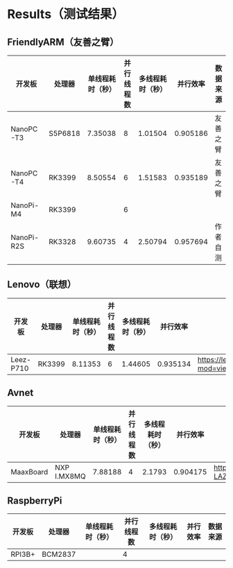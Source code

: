 # Results（测试结果）
## FriendlyARM（友善之臂）
|开发板|处理器|单线程耗时（秒）|并行线程数|多线程耗时（秒）|并行效率|数据来源|
| ---------- | -----------| -----------| -----------| -----------|--|--|
|NanoPC-T3|S5P6818|7.35038|8|1.01504|0.905186|友善之臂|
|NanoPC-T4|RK3399|8.50554|6|1.51583|0.935189|友善之臂|
|NanoPi-M4|RK3399| |6 | | ||
|NanoPi-R2S|RK3328|9.60735|4|2.50794|0.957694|作者自测|

## Lenovo（联想）
|开发板|处理器|单线程耗时（秒）|并行线程数|多线程耗时（秒）|并行效率|数据来源|
| ---------- | -----------| -----------| -----------| -----------|-|-|
|Leez-P710|RK3399|8.11353|6|1.44605|0.935134| https://leez.lenovo.com/forum/forum.php?mod=viewthread&tid=264 |

## Avnet
|开发板|处理器|单线程耗时（秒）|并行线程数|多线程耗时（秒）|并行效率|数据来源|
| ---------- | -----------| -----------| -----------| -----------|-|-|
|MaaxBoard|NXP I.MX8MQ|7.88188|4|2.1793|0.904175| https://mp.weixin.qq.com/s/I-LAZuBjrT-kydGyGYYTiA |

## RaspberryPi
|开发板|处理器|单线程耗时（秒）|并行线程数|多线程耗时（秒）|并行效率|数据来源|
| ---------- | -----------| -----------| -----------| -----------|-|-|
|RPI3B+|BCM2837| |4| | | |




